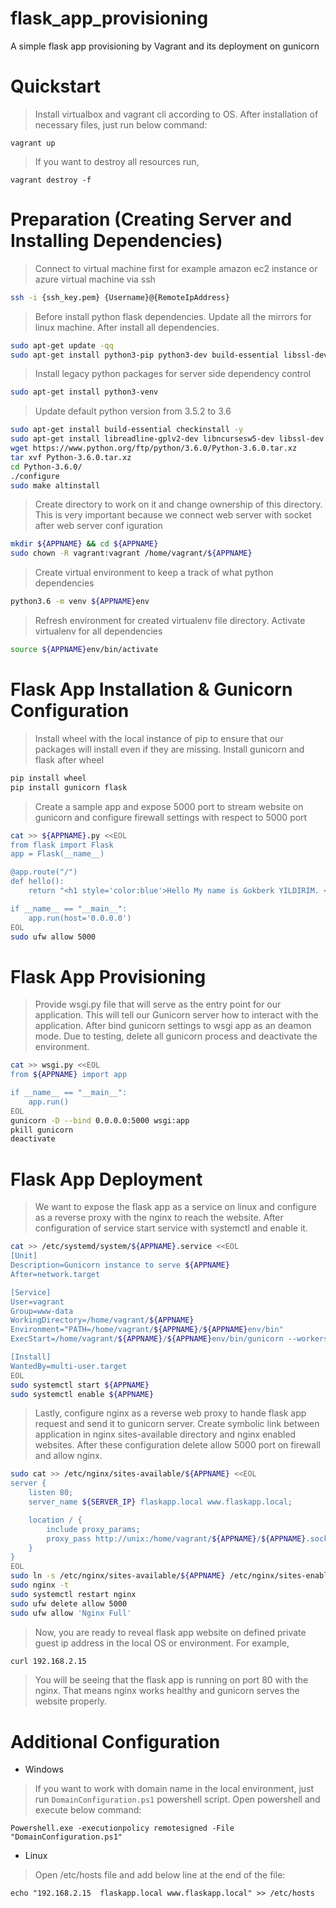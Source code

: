 # flask_app_provisioning
A simple flask app provisioning by Vagrant and its deployment on gunicorn

# Quickstart
> Install virtualbox and vagrant cli according to OS. After installation of necessary files, just run below command: 
```
vagrant up
```
> If you want to destroy all resources run,
```
vagrant destroy -f
```
# Preparation (Creating Server and Installing Dependencies)
> Connect to virtual machine first for example amazon ec2 instance or azure virtual machine via ssh
```bash
ssh -i {ssh_key.pem} {Username}@{RemoteIpAddress}
```
> Before install python flask dependencies. Update all the mirrors for linux machine. After install all dependencies.
```bash
sudo apt-get update -qq
sudo apt-get install python3-pip python3-dev build-essential libssl-dev libffi-dev python3-setuptools -y
```
> Install legacy python packages for server side dependency control
```bash
sudo apt-get install python3-venv
```
> Update default python version from 3.5.2 to 3.6
```bash
sudo apt-get install build-essential checkinstall -y
sudo apt-get install libreadline-gplv2-dev libncursesw5-dev libssl-dev libsqlite3-dev tk-dev libgdbm-dev libc6-dev libbz2-dev -y
wget https://www.python.org/ftp/python/3.6.0/Python-3.6.0.tar.xz
tar xvf Python-3.6.0.tar.xz
cd Python-3.6.0/
./configure
sudo make altinstall
```
> Create directory to work on it and change ownership of this directory. This is very important because we connect web server with socket after web server conf
iguration
```bash
mkdir ${APPNAME} && cd ${APPNAME}
sudo chown -R vagrant:vagrant /home/vagrant/${APPNAME}
```
> Create virtual environment to keep a track of what python dependencies
```bash
python3.6 -m venv ${APPNAME}env
```
> Refresh environment for created virtualenv file directory. Activate virtualenv for all dependencies
```bash
source ${APPNAME}env/bin/activate
```

# Flask App Installation & Gunicorn Configuration
> Install wheel with the local instance of pip to ensure that our packages will install even if they are missing.
> Install gunicorn and flask after wheel
```bash
pip install wheel
pip install gunicorn flask
```
> Create a sample app and expose 5000 port to stream website on gunicorn and configure firewall settings with respect to 5000 port
```bash
cat >> ${APPNAME}.py <<EOL
from flask import Flask
app = Flask(__name__)

@app.route("/")
def hello():
    return "<h1 style='color:blue'>Hello My name is Gokberk YILDIRIM. <br> I am DevOps and Linux Lover... ♥</h1>"

if __name__ == "__main__":
    app.run(host='0.0.0.0')
EOL
sudo ufw allow 5000
```

# Flask App Provisioning
> Provide wsgi.py file that will serve as the entry point for our application. This will tell our Gunicorn server how to interact with the application. After bind gunicorn settings to wsgi app as an deamon mode. Due to testing, delete all gunicorn process and deactivate the environment.
```bash
cat >> wsgi.py <<EOL
from ${APPNAME} import app

if __name__ == "__main__":
    app.run()
EOL
gunicorn -D --bind 0.0.0.0:5000 wsgi:app
pkill gunicorn
deactivate
```

# Flask App Deployment
> We want to expose the flask app as a service on linux and configure as a reverse proxy with the nginx to reach the website. After configuration of service start service with systemctl and enable it.
```bash
cat >> /etc/systemd/system/${APPNAME}.service <<EOL
[Unit]
Description=Gunicorn instance to serve ${APPNAME}
After=network.target

[Service]
User=vagrant
Group=www-data
WorkingDirectory=/home/vagrant/${APPNAME}
Environment="PATH=/home/vagrant/${APPNAME}/${APPNAME}env/bin"
ExecStart=/home/vagrant/${APPNAME}/${APPNAME}env/bin/gunicorn --workers 3 --bind unix:${APPNAME}.sock -m 007 wsgi:app

[Install]
WantedBy=multi-user.target
EOL
sudo systemctl start ${APPNAME}
sudo systemctl enable ${APPNAME}
```
> Lastly, configure nginx as a reverse web proxy to hande flask app request and send it to gunicorn server. Create symbolic link between application in nginx sites-available directory and nginx enabled websites. After these configuration delete allow 5000 port on firewall and allow nginx.
```bash
sudo cat >> /etc/nginx/sites-available/${APPNAME} <<EOL
server {
    listen 80;
    server_name ${SERVER_IP} flaskapp.local www.flaskapp.local;

    location / {
        include proxy_params;
        proxy_pass http://unix:/home/vagrant/${APPNAME}/${APPNAME}.sock;
    }
}
EOL
sudo ln -s /etc/nginx/sites-available/${APPNAME} /etc/nginx/sites-enabled
sudo nginx -t
sudo systemctl restart nginx
sudo ufw delete allow 5000
sudo ufw allow 'Nginx Full'
```
> Now, you are ready to reveal flask app website on defined private guest ip address in the local OS or environment. For example, 
```bash
curl 192.168.2.15
``` 
> You will be seeing that the flask app is running on port 80 with the nginx. That means nginx works healthy and gunicorn serves the website properly.

# Additional Configuration
- Windows
> If you want to work with domain name in the local environment, just run `DomainConfiguration.ps1` powershell script. Open powershell and execute below command:
```
Powershell.exe -executionpolicy remotesigned -File  "DomainConfiguration.ps1"
```
- Linux
> Open /etc/hosts file and add below line at the end of the file:
```
echo "192.168.2.15  flaskapp.local www.flaskapp.local" >> /etc/hosts
```
